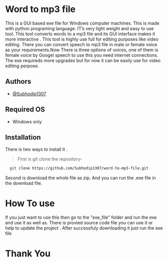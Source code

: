 
# Word to mp3 file

This is a GUI based exe file for Windows computer machines. This is made with python programing language. IT’s very light weight and easy to use tool. This tool converts words to a mp3 file and its GUI interface makes it more interactive . This tool is highly use full for editing purposes like video editing. There you can convert speech to mp3 file in male or female voice as your requirements.Now There is three options of voices, one of them is female voice by Googel speech to use this you need internet connections. The exe requireds more upgrades but for now it can be easily use for video editing perpose.



## Authors

- [@Subhodip1307](https://github.com/Subhodip1307)

## Required OS
- Windows only

## Installation

There is two ways to install it .
>First is git clone the repository-
```bash
  git clone https://github.com/Subhodip1307/word-to-mp3-file.git
```
Second is download the whole file as zip. 
And you can run the .exe file in the download file.

# How To use

If you just want to use this then go to the "exe_file" folder and run the exe and use it as well as.
There is provied source code file you can use it or help to update the project .
After successfuly downloading it just run the exe file

# Thank You


